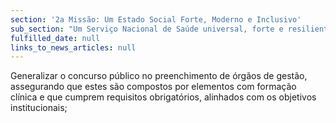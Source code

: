 ```yaml
---
section: '2a Missão: Um Estado Social Forte, Moderno e Inclusivo'
sub_section: "Um Serviço Nacional de Saúde universal, forte e resiliente"
fulfilled_date: null
links_to_news_articles: null
---
```


Generalizar o concurso público no preenchimento de órgãos de gestão, assegurando que estes são compostos por elementos com formação clínica e que cumprem requisitos obrigatórios, alinhados com os objetivos institucionais;